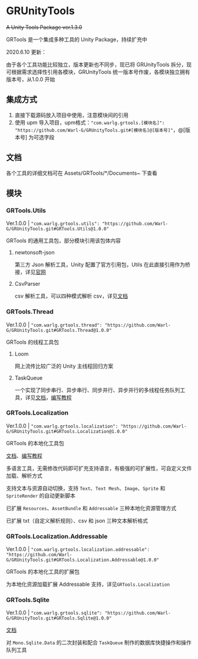 # GRUnityTools
~~A Unity Tools Package ver.1.3.0~~  

GRTools 是一个集成多种工具的 Unity Package，持续扩充中    

2020.6.10 更新：

由于各个工具功能比较独立，版本更新也不同步，现已将 GRUnityTools 拆分，现可根据需求选择性引用各模块，GRUnityTools 统一版本号作废，各模块独立拥有版本号，从1.0.0 开始

## 集成方式

1. 直接下载源码放入项目中使用，注意模块间的引用
2. 使用 upm 导入项目，upm格式：`"com.warlg.grtools.[模块名]": "https://github.com/Warl-G/GRUnityTools.git#[模块名]@[版本号]"`，@[版本号] 为可选字段

## 文档  

各个工具的详细文档可在 Assets/GRTools/*/Documents~ 下查看   

## 模块

### GRTools.Utils  

Ver.1.0.0 | `"com.warlg.grtools.utils": "https://github.com/Warl-G/GRUnityTools.git#GRTools.Utils@1.0.0"`

GRTools 的通用工具包，部分模块引用该包体内容

1. newtonsoft-json  

   第三方 Json 解析工具，Unity 配置了官方引用包，Utils 在此直接引用作为桥接，详见[官网](https://www.newtonsoft.com/json)

2. CsvParser  

   csv 解析工具，可以四种模式解析 csv，详见[文档](Assets/GRTools/Utils/Documentation~/Utils.md)

### GRTools.Thread   

Ver.1.0.0 | `"com.warlg.grtools.thread": "https://github.com/Warl-G/GRUnityTools.git#GRTools.Thread@1.0.0"`

GRTools 的线程工具包  

1. Loom

   网上流传比较广泛的 Unity 主线程回归方案

2. TaskQueue

   一个实现了同步串行、异步串行、同步并行、异步并行的多线程任务队列工具，详见[文档](Assets/GRTools/Thread/Documentation~/TaskQueue.md)，[编写教程](https://warl-g.github.io/posts/unity-taskqueue/)     

### GRTools.Localization  

Ver.1.0.0 | `"com.warlg.grtools.localization": "https://github.com/Warl-G/GRUnityTools.git#GRTools.Localization@1.0.0"`

GRTools 的本地化工具包

[文档](Assets/GRTools/Localization/Documentation~/Localization.md)、[编写教程](https://warl-g.github.io/posts/Unity-Localization/)

多语言工具，无需修改代码即可扩充支持语言，有极强的可扩展性，可自定义文件加载、解析方式  

支持文本与资源自动切换，支持 `Text`、`Text Mesh`、`Image`、`Sprite` 和 `SpriteRender` 的自动更新脚本

已扩展 `Resources`、`AssetBundle` 和 `Addressable` 三种本地化资源管理方式

已扩展 txt（自定义解析规则）、csv 和 json 三种文本解析格式  

### GRTools.Localization.Addressable   

Ver.1.0.0 | `"com.warlg.grtools.localization.addressable": "https://github.com/Warl-G/GRUnityTools.git#GRTools.Localization.Addressable@1.0.0"`

GRTools 的本地化工具的扩展包  

为本地化资源加载扩展 Addressable 支持，详见`GRTools.Localization`

### GRTools.Sqlite  

Ver.1.0.0 | `"com.warlg.grtools.sqlite": "https://github.com/Warl-G/GRUnityTools.git#GRTools.Sqlite@1.0.0"`

[文档](Assets/GRTools/DataBase/Sqlite/Documentation~/SqliteHelper.md)

对 `Mono.Sqlite.Data` 的二次封装和配合 `TaskQueue` 制作的数据库快捷操作和操作队列工具